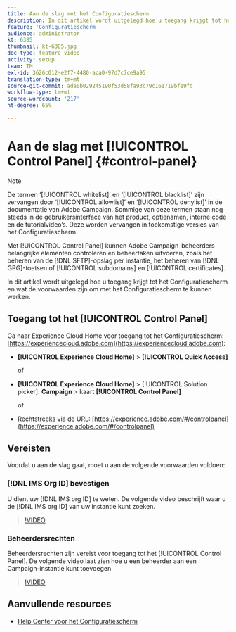```yaml
---
title: Aan de slag met het Configuratiescherm
description: In dit artikel wordt uitgelegd hoe u toegang krijgt tot het Configuratiescherm en wat de voorwaarden zijn om met het Configuratiescherm te kunnen werken.
feature: 'Configuratiescherm '
audience: administrator
kt: 6385
thumbnail: kt-6385.jpg
doc-type: feature video
activity: setup
team: TM
exl-id: 3626c012-e2f7-4480-aca0-97d7c7ce9a95
translation-type: tm+mt
source-git-commit: ada0b029245190f53d58fa93c79c161719bfe9fd
workflow-type: tm+mt
source-wordcount: '217'
ht-degree: 65%

---
```


# Aan de slag met [!UICONTROL Control Panel] {#control-panel}

>[!NOTE]
>
>De termen ‘[!UICONTROL whitelist]’ en ‘[!UICONTROL blacklist]’ zijn vervangen door ‘[!UICONTROL allowlist]’ en ‘[!UICONTROL denylist]’ in de documentatie van Adobe Campaign. Sommige van deze termen staan nog steeds in de gebruikersinterface van het product, optienamen, interne code en de tutorialvideo’s. Deze worden vervangen in toekomstige versies van het Configuratiescherm.

Met [!UICONTROL Control Panel] kunnen Adobe Campaign-beheerders belangrijke elementen controleren en beheertaken uitvoeren, zoals het beheren van de [!DNL SFTP]-opslag per instantie, het beheren van [!DNL GPG]-toetsen of [!UICONTROL subdomains] en [!UICONTROL certificates].

In dit artikel wordt uitgelegd hoe u toegang krijgt tot het Configuratiescherm en wat de voorwaarden zijn om met het Configuratiescherm te kunnen werken.

## Toegang tot het [!UICONTROL Control Panel]

Ga naar Experience Cloud Home voor toegang tot het Configuratiescherm: [https://experiencecloud.adobe.com](https://experiencecloud.adobe.com):

* **[!UICONTROL Experience Cloud Home]** > **[!UICONTROL Quick Access]**

   of
* **[!UICONTROL Experience Cloud Home]**  > [!UICONTROL Solution picker]: **Campaign** > kaart **[!UICONTROL Control Panel]**

   of

* Rechtstreeks via de URL: [https://experience.adobe.com/#/controlpanel](https://experience.adobe.com/#/controlpanel)

## Vereisten

Voordat u aan de slag gaat, moet u aan de volgende voorwaarden voldoen:

### [!DNL IMS Org ID] bevestigen

U dient uw [!DNL IMS org ID] te weten. De volgende video beschrijft waar u de [!DNL IMS org ID] van uw instantie kunt zoeken.

>[!VIDEO](https://video.tv.adobe.com/v/27183?quality=12)

### Beheerdersrechten

Beheerdersrechten zijn vereist voor toegang tot het [!UICONTROL Control Panel].
De volgende video laat zien hoe u een beheerder aan een Campaign-instantie kunt toevoegen

>[!VIDEO](https://video.tv.adobe.com/v/27147?quality=12)

## Aanvullende resources

* [Help Center voor het Configuratiescherm](https://docs.adobe.com/content/help/nl-NL/control-panel/using/control-panel-home.html)
